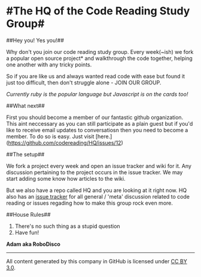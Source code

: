 #The HQ of the Code Reading Study Group#
==

##Hey you! Yes you!##

Why don't you join our code reading study group. Every week(~ish) we fork a popular open source project* and walkthrough the code together, helping one another with any tricky points. 

So if you are like us and always wanted read code with ease but found it just too difficult, then don't struggle alone - JOIN OUR GROUP.

*Currently ruby is the popular language but Javascript is on the cards too!*

##What next##

First you should become a member of our fantastic github organization. This aint neccessary as you can still participate as a plain guest but if you'd like to receive email updates to conversatiosn then you need to become a member. To do so is easy. Just visit [here.] (https://github.com/codereading/HQ/issues/12)

##The setup##

We fork a project every week and open an issue tracker and wiki for it. Any discussion pertaining to the project occurs in the issue tracker. We may start adding some know how articles to the wiki.

But we also have a repo called HQ and you are looking at it right now. HQ also has an [issue tracker](https://github.com/codereading/HQ/issues) for all general / 'meta' discussion related to code reading or issues regading how to make this group rock even more.

##House Rules##

1. There's no such thing as a stupid question
2. Have fun!

**Adam aka RoboDisco**

-----------

All content generated by this company in GitHub is licensed under [CC BY 3.0](http://creativecommons.org/licenses/by/3.0/).
